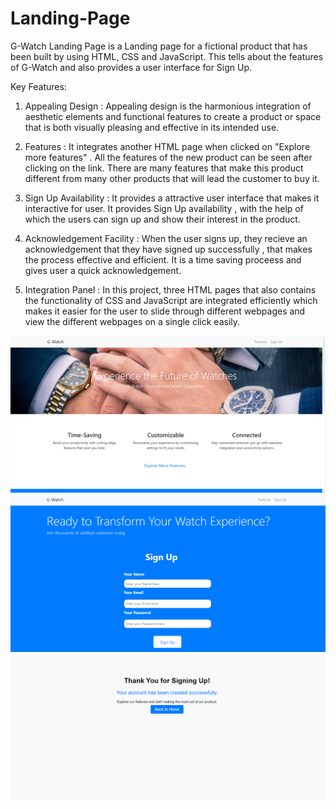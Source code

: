 # Landing-Page
G-Watch Landing Page is a Landing page for a fictional product that has been built by using HTML, CSS and JavaScript. This tells about the features of G-Watch and also provides a user interface for Sign Up.

Key Features:

1. Appealing Design : Appealing design is the harmonious integration of aesthetic elements and functional features to create a product or space that is both visually pleasing and effective in its intended use.

2. Features : It integrates another HTML page when clicked on "Explore more features" . All the features of the new product can be seen after clicking on the link. There are many features that make this product different from many other products that will lead the customer to buy it.

3. Sign Up Availability : It provides a attractive user interface that makes it interactive for user. It provides Sign Up availability , with the help of which the users can sign up and show their interest in the product.

4. Acknowledgement Facility : When the user signs up, they recieve an acknowledgement that they have signed up successfully , that makes the process effective and efficient. It is a time saving proceess and gives user a quick acknowledgement.

5. Integration Panel : In this project, three HTML pages that also contains the functionality of CSS and JavaScript are integrated efficiently which makes it easier for the user to slide through different webpages and view the different webpages on a single click easily.

![First Panel](https://github.com/Gauri123412/Landing-Page/blob/main/Screenshot%20(3289).png)
![Sign Up Panel](https://github.com/Gauri123412/Landing-Page/blob/main/Screenshot%20(3290).png)
![Acknowledgement Panel](https://github.com/Gauri123412/Landing-Page/blob/main/Screenshot%20(3293).png)
